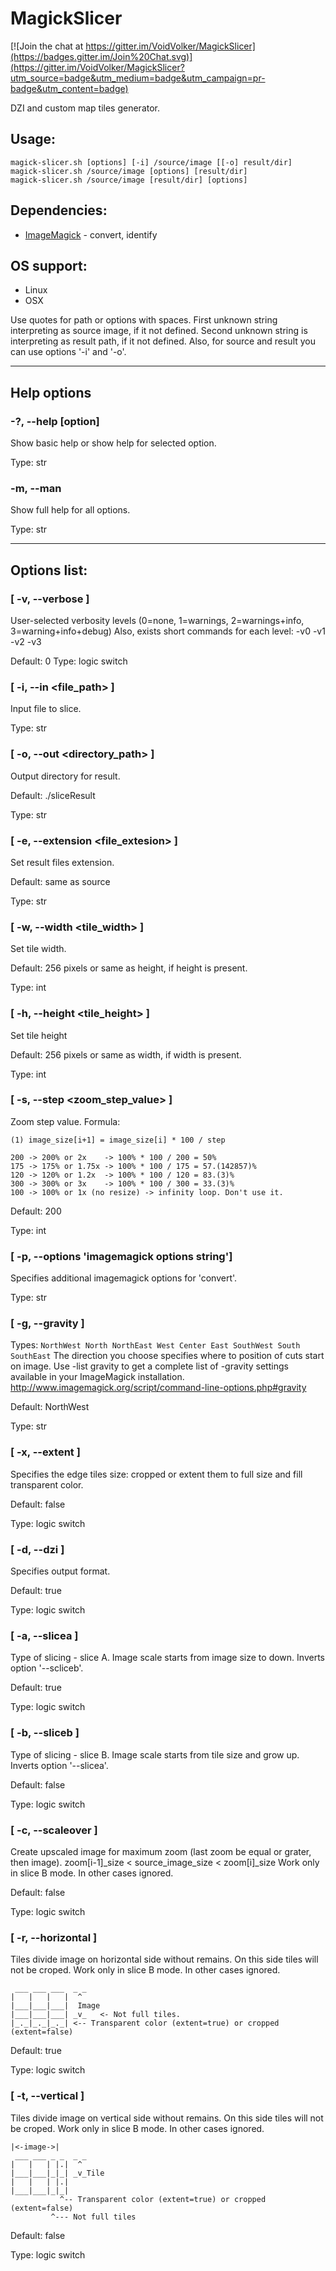 # MagickSlicer

[![Join the chat at https://gitter.im/VoidVolker/MagickSlicer](https://badges.gitter.im/Join%20Chat.svg)](https://gitter.im/VoidVolker/MagickSlicer?utm_source=badge&utm_medium=badge&utm_campaign=pr-badge&utm_content=badge)

DZI and custom map tiles generator.

## Usage:

    magick-slicer.sh [options] [-i] /source/image [[-o] result/dir]
    magick-slicer.sh /source/image [options] [result/dir]
    magick-slicer.sh /source/image [result/dir] [options]

## Dependencies:
* [ImageMagick](http://www.imagemagick.org/script/index.php) - convert, identify

## OS support:
* Linux
* OSX

Use quotes for path or options with spaces. First unknown string interpreting as source image, if it not defined. Second unknown string is interpreting as result path, if it not defined. Also, for source and result you can use options '-i' and '-o'.

---

## Help options

### -?, --help [option]

Show basic help or show help for selected option.

Type:     str

### -m, --man

Show full help for all options.

Type:     str

---

## Options list:

### [ -v, --verbose <level> ]

User-selected verbosity levels (0=none, 1=warnings, 2=warnings+info, 3=warning+info+debug)
Also, exists short commands for each level: -v0 -v1 -v2 -v3

Default:  0
Type:     logic switch

### [ -i, --in <file_path> ]

Input file to slice.

Type:     str

### [ -o, --out <directory_path> ]

Output directory for result.

Default:  ./sliceResult

Type:     str

### [ -e, --extension <file_extesion> ]

Set result files extension.

Default:  same as source

Type:     str

### [ -w, --width <tile_width> ]

Set tile width.

Default:  256 pixels or same as height, if height is present.

Type:     int

### [ -h, --height <tile_height> ]

Set tile height

Default:  256 pixels or same as width, if width is present.

Type:     int

### [ -s, --step <zoom_step_value> ]

Zoom step value. Formula:

`(1) image_size[i+1] = image_size[i] * 100 / step`

```
200 -> 200% or 2x    -> 100% * 100 / 200 = 50%
175 -> 175% or 1.75x -> 100% * 100 / 175 = 57.(142857)%
120 -> 120% or 1.2x  -> 100% * 100 / 120 = 83.(3)%
300 -> 300% or 3x    -> 100% * 100 / 300 = 33.(3)%
100 -> 100% or 1x (no resize) -> infinity loop. Don't use it.
```

Default:  200

Type:     int

### [ -p, --options 'imagemagick options string']

Specifies additional imagemagick options for 'convert'.

Type:     str

### [ -g, --gravity <type> ]

Types: `NorthWest North NorthEast West Center East SouthWest South SouthEast`
The direction you choose specifies where to position of cuts start on image. Use -list gravity to get a complete list of -gravity settings available in your ImageMagick installation.
http://www.imagemagick.org/script/command-line-options.php#gravity

Default:  NorthWest

Type:     str

### [ -x, --extent ]

Specifies the edge tiles size: cropped or extent them to full size and fill transparent color.

Default:  false

Type:     logic switch

### [ -d, --dzi ]

Specifies output format.

Default:  true

Type:     logic switch

### [ -a, --slicea ]

Type of slicing - slice A. Image scale starts from image size to down. Inverts option '--scliceb'.

Default:  true

Type:     logic switch

### [ -b, --sliceb ]

Type of slicing - slice B. Image scale starts from tile size and grow up. Inverts option '--slicea'.

Default:  false

Type:     logic switch

### [ -c, --scaleover ]

Create upscaled image for maximum zoom (last zoom be equal or grater, then image). zoom[i-1]_size < source_image_size < zoom[i]_size
Work only in slice B mode. In other cases ignored.

Default:  false

Type:     logic switch

### [ -r, --horizontal ]

Tiles divide image on horizontal side without remains. On this side tiles will not be croped.
Work only in slice B mode. In other cases ignored.

```
 ___ ___ ___  _ _
|   |   |   |  ^
|___|___|___|  Image
|___|___|___| _v_   <- Not full tiles.
|_._|_._|_._| <-- Transparent color (extent=true) or cropped (extent=false)
```

Default:  true

Type:     logic switch

### [ -t, --vertical ]

Tiles divide image on vertical side without remains. On this side tiles will not be croped.
Work only in slice B mode. In other cases ignored.

```
|<-image->|
 ___ ___ _ _  _ _
|   |   | |.|  ^
|___|___|_|_| _v_Tile
|   |   | |.|
|___|___|_|_|
           ^-- Transparent color (extent=true) or cropped (extent=false)
         ^--- Not full tiles
```

Default:  false

Type:     logic switch

